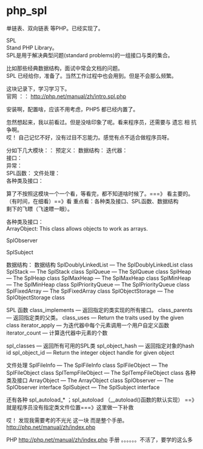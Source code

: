 # php_spl
单链表、双向链表 等PHP。已经实现了。


SPL  
Stand PHP  Library。  
SPL是用于解决典型问题(standard problems)的一组接口与类的集合。

比如那些经典数据结构，面试中常会文档的问题。  
SPL 已经给你，准备了。当然工作过程中也会用到。但是不会那么频繁。  

这块记录下，学习学习下。  
官网  ：： http://php.net/manual/zh/intro.spl.php

安装啊，配置啥，应该不用考虑，PHP5 都已经内置了。 

忽然想起来，我以前看过。但是没啥印象了呢。看来程序员，还需要与 遗忘 相 抗争啊。  
哎！ 自己记忆不好，没有过目不忘能力。感觉有点不适合做程序员呀。  


分如下几大模块：：
预定义：
数据结构：
迭代器：  
接口：  
异常：  
SPL函数：
文件处理：  
各种类及接口：


算了不按照这模块一个一个看，等看完，都不知道啥时候了。===》 看主要的。（有时间，在细看）==》看 重点看：各种类及接口、SPL函数、数据结构  
剩下的飞瞟（飞速瞟一眼）。

各种类及接口：  
ArrayObject: This class allows objects to work as arrays.

SplObserver

SplSubject

数据结构：
数据结构
SplDoublyLinkedList — The SplDoublyLinkedList class
SplStack — The SplStack class
SplQueue — The SplQueue class
SplHeap — The SplHeap class
SplMaxHeap — The SplMaxHeap class
SplMinHeap — The SplMinHeap class
SplPriorityQueue — The SplPriorityQueue class
SplFixedArray — The SplFixedArray class
SplObjectStorage — The SplObjectStorage class


SPL 函数
class_implements — 返回指定的类实现的所有接口。
class_parents — 返回指定类的父类。
class_uses — Return the traits used by the given class
iterator_apply — 为迭代器中每个元素调用一个用户自定义函数
iterator_count — 计算迭代器中元素的个数

spl_classes — 返回所有可用的SPL类
spl_object_hash — 返回指定对象的hash id
spl_object_id — Return the integer object handle for given object

文件处理
SplFileInfo — The SplFileInfo class
SplFileObject — The SplFileObject class
SplTempFileObject — The SplTempFileObject class
各种类及接口
ArrayObject — The ArrayObject class
SplObserver — The SplObserver interface
SplSubject — The SplSubject interface

还有各种  spl_autoload_*  ；spl_autoload （__autoload()函数的默认实现）  ==》 就是程序员没有指定类文件位置===》这里做一下补救


哎！ 发现我需要考的不光光 这一块 而是整个手册。
http://php.net/manual/zh/index.php

PHP
http://php.net/manual/zh/index.php 手册
。。。。。。不活了，要学的这么多







